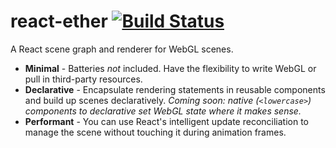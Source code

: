 # react-ether [![Build Status](https://travis-ci.org/jsonnull/react-ether.svg?branch=master)](https://travis-ci.org/jsonnull/react-ether)
A React scene graph and renderer for WebGL scenes.

* **Minimal** - Batteries _not_ included. Have the flexibility to write WebGL or pull in third-party resources.
* **Declarative** - Encapsulate rendering statements in reusable components and build up scenes declaratively. _Coming soon: native (`<lowercase>`) components to declarative set WebGL state where it makes sense._
* **Performant** - You can use React's intelligent update reconciliation to manage the scene without touching it during animation frames.
